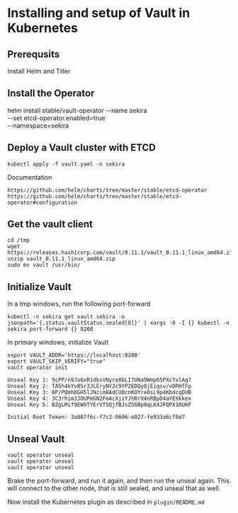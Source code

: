 # Installing and setup of Vault in Kubernetes

## Prerequsits
Install Helm and Tiller

## Install the Operator
helm install stable/vault-operator --name sekira \
  --set etcd-operator.enabled=true \
  --namespace=sekira

## Deploy a Vault cluster with ETCD
```
kubectl apply -f vault.yaml -n sekira

```

Documentation
```
https://github.com/helm/charts/tree/master/stable/etcd-operator
https://github.com/helm/charts/tree/master/stable/etcd-operator#configuration
```

## Get the vault client
```
cd /tmp
wget https://releases.hashicorp.com/vault/0.11.1/vault_0.11.1_linux_amd64.zip
unzip vault_0.11.1_linux_amd64.zip
sudo mv vault /usr/bin/

```

## Initialize Vault
In a tmp windows, run the following port-forward
```
kubectl -n sekira get vault sekira -o jsonpath='{.status.vaultStatus.sealed[0]}' | xargs -0 -I {} kubectl -n sekira port-forward {} 8200
```

In primary windows, initialize Vault
```
export VAULT_ADDR='https://localhost:8200'
export VAULT_SKIP_VERIFY="true"
vault operator init

Unseal Key 1: 9cPP/n9Jo6xR1dbsVNyre8bLI7UNa9Wmp65PXcYxlAg7
Unseal Key 2: TA5h4kYvBSr3JLEryNY2c9YP2EDQy8jEiqsv/oDRHfFp
Unseal Key 3: 0P/PQmhbGH5lJNzim0AdCU0cnKOYre0sL9p4KbdcqDUB
Unseal Key 4: 3C3rhimJJOUPmGN2FmAcXjiYJhRrX4nRBpO4aYEXkkex
Unseal Key 5: BZgLMif9EW9TYErVTSQjfBJsZSGBp8qLK4JFQPX10UKF

Initial Root Token: 3a067f6c-f7c2-0606-e027-fe933a6cf8d7

```

## Unseal Vault
```
vault operator unseal
vault operator unseal
vault operator unseal

```

Brake the port-forward, and run it again, and then run the unseal again. This will connect to the other node, that is still sealed, and unseal that as well.


Now install the Kubernetes plugin as described in ```plugin/README.md```
